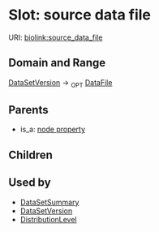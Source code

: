 
# Slot: source data file




URI: [biolink:source_data_file](https://w3id.org/biolink/vocab/source_data_file)

## Domain and Range

[DataSetVersion](DataSetVersion.md) ->  <sub>OPT</sub> [DataFile](DataFile.md)

## Parents

 *  is_a: [node property](node_property.md)

## Children


## Used by

 * [DataSetSummary](DataSetSummary.md)
 * [DataSetVersion](DataSetVersion.md)
 * [DistributionLevel](DistributionLevel.md)
